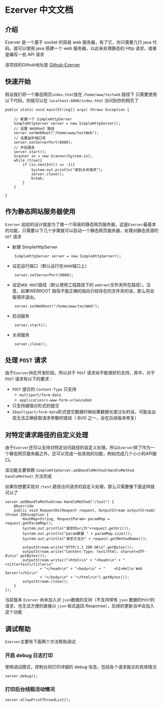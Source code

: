 # Ezerver 中文文档

## 介绍

Ezerver 是一个基于 socket 的简易 web 服务器，有了它，你只需要几行 java 代码，就可以使用 java 搭建一个 web  服务器，以此来处理静态的 Http 请求，或者是编写一些 API 请求

该项目的Github地址是 [Github-Ezerver](https://github.com/Ericwyn/Giethoorn/tree/EzeServer)

## 快速开始
假设我们将一个静态网页`index.html`放在 `/home/www/testweb` 路径下
只需要使用以下代码，你就可以在 `localhost:8080/index.html` 访问到你的网页了


    public static void main(String[] args) throws Exception {
        
        // 新建一个 SimpleHttpServer
        SimpleHttpServer server = new SimpleHttpServer();
        // 设置 WebRoot 路径
        server.setWebRoot("/home/www/testWeb");
        // 设置监听端口号
        server.setServerPort(8080);
        // 开启服务
        server.start();
        Scanner in = new Scanner(System.in);
        while (true){
            if (in.nextInt() == -1){
                System.out.println("收到关闭请求");
                server.close();
                break;
            }
        }
        
    }

## 作为静态网站服务器使用
`Ezerver` 起初的设计就是为了做一个简易的静态网页服务器，这是`Ezerver`最基本的功能，只需要以下几个步骤就可以启动一个静态网页服务器，处理对静态资源的 `GET` 请求

 - 新建 SimpleHttpServer
    
        SimpleHttpServer server = new SimpleHttpServer();

 - 设定运行端口（默认运行在`9090`端口上）
 
        server.setServerPort(8080);
 
 - 设定`WEB ROOT`路径（默认使用工程路径下的 `webroot`文件夹所在路径）。注意，如果WEBROOT 路径不能正确的指向已经存在的文件夹的话，那么将会报错并退出。
 
        server.setWebRoot("/home/www/testWeb");
   
 - 启动服务
        
        server.start();
        
 - 关闭服务
        
        server.close();
       
       
## 处理 `POST` 请求
由于`Ezerver`尚在开发阶段，所以对于 `POST` 请求尚不能很好的支持，其中，对于 `POST` 请求有以下的要求：

 - `POST` 提交的 `Content-Type` 只支持
    - `multipart/form-data`
    - `application/x-www-form-urlencoded`
 - 只支持键值对形式的提交
 - 以`multipart/form-data`形式提交数据时候如果数据长度过长的话，可能会出现无法正确获取请求参数的错误（ BUG 之一，会在后续版本修复）


## 对特定请求路径的自定义处理
由于`Ezerver`还可以支持对特定访问路径的自定义处理，所以`Ezerver`除了作为一个静态网页服务器之外，还可以完成一些其他的功能，例如完成几个小小的API接口。

该功能主要依赖 `SimpleHttpServer.addHandleMethod(HandleMethod handleMethod)` 方法完成

如果你想要实现对 `/test` 路径访问请求的自定义处理，那么只需要像下面这样就可以了

    server.addHandleMethod(new HandleMethod("/test") {
        @Override
        public void RequestDo(Request request, OutputStream outputStream) throws IOException {
            HashMap<String, RequestParam> paramMap = request.getParamMap();
            System.out.println("请求的uri为"+request.getUri());
            System.out.println("param数量 " + paramMap.size());
            System.out.println("请求方法为" + request.getMethodName());

            outputStream.write("HTTP/1.1 200 OK\n".getBytes());
            outputStream.write("Content-Type: text/html; charset=UTF-8\n\n".getBytes());
            outputStream.write(("<html>\n" + "<head>\n" + "    <title>Test</title>\n"
                    + "</head>\n" + "<body>\n" + "    <h1>Hello Web Server!</h1>\n"
                    + "</body>\n" + "</html>\n").getBytes());
            outputStream.close();
        }
    });

当前版本 `Ezerver` 尚未加入对 `json`数据的支持（不支持带有 `json` 数据的`POST`的请求，也无法方便的直接以 `json` 格式返回 Response），后续的更新当中会加入这个功能

## 调试帮助
`Ezerver`主要有下面两个方法帮助调试

### 开启 debug 日志打印
使用调试模式，控制台将打印详细的 debug 信息，包括各个请求报文的具体情况

    server.debug();

### 打印后台线程活动情况
    
    server.allowPrintThreadList();


